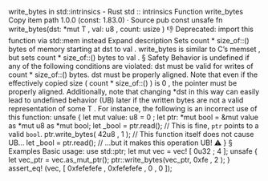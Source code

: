 write_bytes in std::intrinsics - Rust
std
::
intrinsics
Function
write_bytes
Copy item path
1.0.0 (const: 1.83.0)
·
Source
pub const unsafe fn write_bytes<T>(dst:
*mut T
, val:
u8
, count:
usize
)
👎
Deprecated: import this function via
std::mem
instead
Expand description
Sets
count * size_of::<T>()
bytes of memory starting at
dst
to
val
.
write_bytes
is similar to C’s
memset
, but sets
count * size_of::<T>()
bytes to
val
.
§
Safety
Behavior is undefined if any of the following conditions are violated:
dst
must be
valid
for writes of
count * size_of::<T>()
bytes.
dst
must be properly aligned.
Note that even if the effectively copied size (
count * size_of::<T>()
) is
0
, the pointer must be properly aligned.
Additionally, note that changing
*dst
in this way can easily lead to undefined behavior (UB)
later if the written bytes are not a valid representation of some
T
. For instance, the
following is an
incorrect
use of this function:
unsafe
{
let
mut
value: u8 =
0
;
let
ptr:
*mut
bool =
&mut
value
as
*mut
u8
as
*mut
bool;
let
_bool = ptr.read();
// This is fine, `ptr` points to a valid `bool`.
ptr.write_bytes(
42u8
,
1
);
// This function itself does not cause UB...
let
_bool = ptr.read();
// ...but it makes this operation UB! ⚠️
}
§
Examples
Basic usage:
use
std::ptr;
let
mut
vec =
vec!
[
0u32
;
4
];
unsafe
{
let
vec_ptr = vec.as_mut_ptr();
    ptr::write_bytes(vec_ptr,
0xfe
,
2
);
}
assert_eq!
(vec, [
0xfefefefe
,
0xfefefefe
,
0
,
0
]);